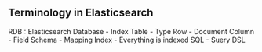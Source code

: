 ## Terminology in Elasticsearch
RDB : Elasticsearch
Database - Index
Table - Type
Row - Document
Column - Field
Schema - Mapping
Index - Everything is indexed
SQL - Suery DSL
